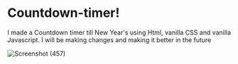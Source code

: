 # Countdown-timer!

I made a  Countdown timer till New Year's using Html, vanilla CSS and vanilla Javascript. I will be making changes and making it better in the future

![Screenshot (457)](https://user-images.githubusercontent.com/92254216/208013791-d03a9b05-caa4-4745-baa5-edaff5485940.png)

